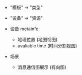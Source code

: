 - "模板" → "类型"
- "设备" → "资源"

- 设备 metainfo
    - 地理位置 (地图视图)
    - avaliable time (时间分割视图)

- 场景 
    - 消息通信图展示 (有向图)